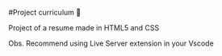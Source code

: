 #Project curriculum :ledger:


Project of a resume made in HTML5 and CSS


Obs. Recommend using Live Server extension in your Vscode
